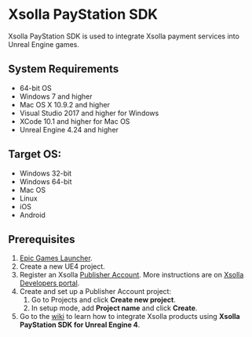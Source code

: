 # Xsolla PayStation SDK

Xsolla PayStation SDK is used to integrate Xsolla payment services into Unreal Engine games.

## System Requirements

* 64-bit OS
* Windows 7 and higher
* Mac OS X 10.9.2 and higher
* Visual Studio 2017 and higher for Windows
* XCode 10.1 and higher for Mac OS
* Unreal Engine 4.24 and higher

## Target OS:

* Windows 32-bit
* Windows 64-bit
* Mac OS
* Linux
* iOS
* Android

## Prerequisites

1. [Epic Games Launcher](https://www.epicgames.com/unrealtournament/download).
2. Create a new UE4 project.
3. Register an Xsolla [Publisher Account](https://publisher.xsolla.com/signup?store_type=sdk). More instructions are on [Xsolla Developers portal](https://developers.xsolla.com/sdk/game-engines/unreal-engine/).
4. Create and set up a Publisher Account project:
    1. Go to Projects and click **Create new project**.
    2. In setup mode, add **Project name** and click **Create**.
6. Go to the [wiki](https://github.com/xsolla/PayStation-ue4-sdk/wiki/Xsolla-PayStation-SDK-wiki) to learn how to integrate Xsolla products using  **Xsolla PayStation SDK for Unreal Engine 4**. 